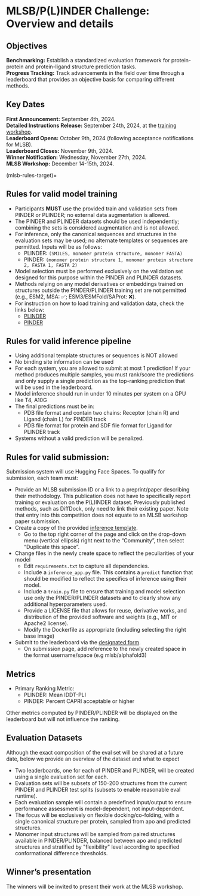 # MLSB/P(L)INDER Challenge: Overview and details

## Objectives

**Benchmarking:** Establish a standardized evaluation framework for protein-protein and protein-ligand structure prediction tasks. <br>
**Progress Tracking:** Track advancements in the field over time through a leaderboard that provides an objective basis for comparing different methods. <br>

## Key Dates

**First Announcement:** September 4th, 2024. <br>
**Detailed Instructions Release:** September 24th, 2024, at the [training workshop](https://unibas.zoom.us/meeting/register/u5EkcOusrzsiHtLDImocB5PM0RLK9vC-g-kW#/registration).<br>
**Leaderboard Opens:** October 9th, 2024 (following acceptance notifications for MLSB).<br>
**Leaderboard Closes:** November 9th, 2024.<br>
**Winner Notification:** Wednesday, November 27th, 2024.<br>
**MLSB Workshop:** December 14-15th, 2024.<br>

(mlsb-rules-target)=

## Rules for valid model training

- Participants **MUST** use the provided train and validation sets from PINDER or PLINDER; no external data augmentation is allowed.
- The PINDER and PLINDER datasets should be used independently; combining the sets is considered augmentation and is not allowed.
- For inference, only the canonical sequences and structures in the evaluation sets may be used; no alternate templates or sequences are permitted. Inputs will be as follows:
  - PLINDER: `(SMILES, monomer protein structure, monomer FASTA)`
  - PINDER: `(monomer protein structure 1, monomer protein structure 2, FASTA 1, FASTA 2)`
- Model selection must be performed exclusively on the validation set designed for this purpose within the PINDER and PLINDER datasets.
- Methods relying on any model derivatives or embeddings trained on structures outside the PINDER/PLINDER training set are not permitted (e.g., ESM2, MSA: ✅; ESM3/ESMFold/SAProt: ❌).
- For instruction on how to load training and validation data, check the links below:
  - [PLINDER](#mlsb-notebook-target)
  - [PINDER](https://pinder-org.github.io/pinder/pinder-mlsb.html#accessing-and-loading-data-for-training)

## Rules for valid inference pipeline

- Using additional template structures or sequences is NOT allowed
- No binding site information can be used
- For each system, you are allowed to submit at most 1 prediction! If your method produces multiple samples, you must rank/score the predictions and only supply a single prediction as the top-ranking prediction that will be used in the leaderboard.
- Model inference should run in under 10 minutes per system on a GPU like T4, A10G
- The final predictions must be in:
  - PDB file format and contain two chains: Receptor (chain R) and Ligand (chain L) for PINDER track
  - PDB file format for protein and SDF file format for Ligand for PLINDER track
- Systems without a valid prediction will be penalized.

## Rules for valid submission:

Submission system will use Hugging Face Spaces. To qualify for submission, each team must:

- Provide an MLSB submission ID or a link to a preprint/paper describing their methodology. This publication does not have to specifically report training or evaluation on the P(L)INDER dataset. Previously published methods, such as DiffDock, only need to link their existing paper. Note that entry into this competition does not equate to an MLSB workshop paper submission.
- Create a copy of the provided [inference template](https://huggingface.co/spaces/MLSB/plinder_inference_template/blob/main/inference_app.py).
  - Go to the top right corner of the page and click on the drop-down menu (vertical ellipsis) right next to the “Community”, then select “Duplicate this space”.
- Change files in the newly create space to reflect the peculiarities of your model
  - Edit `requirements.txt` to capture all dependencies.
  - Include a `inference_app.py` file. This contains a `predict` function that should be modified to reflect the specifics of inference using their model.
  - Include a `train.py` file to ensure that training and model selection use only the PINDER/PLINDER datasets and to clearly show any additional hyperparameters used.
  - Provide a LICENSE file that allows for reuse, derivative works, and distribution of the provided software and weights (e.g., MIT or Apache2 license).
  - Modify the Dockerfile as appropriate (including selecting the right base image)
- Submit to the leaderboard via the [designated form](https://huggingface.co/spaces/MLSB/leaderboard2024).
  - On submission page, add reference to the newly created space in the format username/space (e.g mlsb/alphafold3)

## Metrics

- Primary Ranking Metric:
  - PLINDER: Mean lDDT-PLI
  - PINDER: Percent CAPRI acceptable or higher

Other metrics computed by PINDER/PLINDER will be displayed on the leaderboard but will not influence the ranking.

## Evaluation Datasets

Although the exact composition of the eval set will be shared at a future date, below we provide an overview of the dataset and what to expect

- Two leaderboards, one for each of PINDER and PLINDER, will be created using a single evaluation set for each.
- Evaluation sets will be subsets of 150-200 structures from the current PINDER and PLINDER test splits (subsets to enable reasonable eval runtime).
- Each evaluation sample will contain a predefined input/output to ensure performance assessment is model-dependent, not input-dependent.
- The focus will be exclusively on flexible docking/co-folding, with a single canonical structure per protein, sampled from apo and predicted structures.
- Monomer input structures will be sampled from paired structures available in PINDER/PLINDER, balanced between apo and predicted structures and stratified by "flexibility" level according to specified conformational difference thresholds.

## Winner’s presentation

The winners will be invited to present their work at the MLSB workshop.
